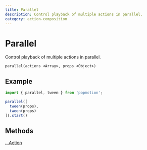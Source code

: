 ```yaml
---
title: Parallel
description: Control playback of multiple actions in parallel.
category: action-composition
---
```


# Parallel

Control playback of multiple actions in parallel.

`parallel(actions <Array>, props <Object>)`

## Example

```javascript
import { parallel, tween } from 'popmotion';

parallel([
  tween(props),
  tween(props)
]).start()
```

## Methods

[...Action](/api/action)
